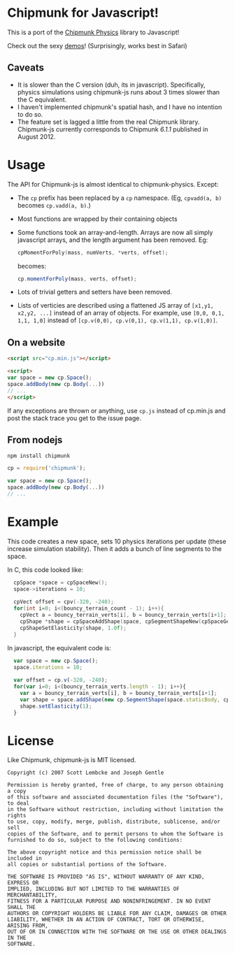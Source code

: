 # Chipmunk for Javascript!

This is a port of the [Chipmunk Physics](http://chipmunk-physics.net/) library to Javascript!

Check out the sexy [demos](http://dl.dropbox.com/u/2494815/demo/index.html)! (Surprisingly, works best in Safari)

## Caveats

- It is slower than the C version (duh, its in javascript). Specifically, physics simulations using chipmunk-js runs about 3 times slower than the C equivalent.
- I haven't implemented chipmunk's spatial hash, and I have no intention to do so.
- The feature set is lagged a little from the real Chipmunk library. Chipmunk-js currently corresponds to Chipmunk *6.1.1* published in August 2012.

# Usage

The API for Chipmunk-js is almost identical to chipmunk-physics. Except:

- The `cp` prefix has been replaced by a `cp` namespace. (Eg, `cpvadd(a, b)` becomes `cp.vadd(a, b)`.)
- Most functions are wrapped by their containing objects
- Some functions took an array-and-length. Arrays are now all simply javascript arrays, and the length argument has been removed. Eg:

    ```c
    cpMomentForPoly(mass, numVerts, *verts, offset);
    ```

    becomes:

    ```javascript
    cp.momentForPoly(mass, verts, offset);
    ```

- Lots of trivial getters and setters have been removed.
- Lists of verticies are described using a flattened JS array of `[x1,y1, x2,y2, ...]` instead of an array of objects. For example, use `[0,0, 0,1, 1,1, 1,0]` instead of `[cp.v(0,0), cp.v(0,1), cp.v(1,1), cp.v(1,0)]`.

## On a website

```html
<script src="cp.min.js"></script>

<script>
var space = new cp.Space();
space.addBody(new cp.Body(...))
// ...
</script>
```

If any exceptions are thrown or anything, use `cp.js` instead of cp.min.js and post the stack trace you get to the issue page.

## From nodejs

`npm install chipmunk`

```javascript
cp = require('chipmunk');

var space = new cp.Space();
space.addBody(new cp.Body(...))
// ...
```

# Example

This code creates a new space, sets 10 physics iterations per update (these increase simulation stability). Then it adds a bunch of line segments to the space.

In C, this code looked like:

```C
  cpSpace *space = cpSpaceNew();
  space->iterations = 10;
  
  cpVect offset = cpv(-320, -240);
  for(int i=0; i<(bouncy_terrain_count - 1); i++){
    cpVect a = bouncy_terrain_verts[i], b = bouncy_terrain_verts[i+1];
    cpShape *shape = cpSpaceAddShape(space, cpSegmentShapeNew(cpSpaceGetStaticBody(space), cpvadd(a, offset), cpvadd(b, offset), 0.0f));
    cpShapeSetElasticity(shape, 1.0f);
  }
```

In javascript, the equivalent code is:

```javascript
  var space = new cp.Space();
  space.iterations = 10;
  
  var offset = cp.v(-320, -240);
  for(var i=0; i<(bouncy_terrain_verts.length - 1); i++){
    var a = bouncy_terrain_verts[i], b = bouncy_terrain_verts[i+1];
    var shape = space.addShape(new cp.SegmentShape(space.staticBody, cp.vadd(a, offset), cp.vadd(b, offset), 0));
    shape.setElasticity(1);
  }
```

# License

Like Chipmunk, chipmunk-js is MIT licensed.

```
Copyright (c) 2007 Scott Lembcke and Joseph Gentle

Permission is hereby granted, free of charge, to any person obtaining a copy
of this software and associated documentation files (the "Software"), to deal
in the Software without restriction, including without limitation the rights
to use, copy, modify, merge, publish, distribute, sublicense, and/or sell
copies of the Software, and to permit persons to whom the Software is
furnished to do so, subject to the following conditions:

The above copyright notice and this permission notice shall be included in
all copies or substantial portions of the Software.

THE SOFTWARE IS PROVIDED "AS IS", WITHOUT WARRANTY OF ANY KIND, EXPRESS OR
IMPLIED, INCLUDING BUT NOT LIMITED TO THE WARRANTIES OF MERCHANTABILITY,
FITNESS FOR A PARTICULAR PURPOSE AND NONINFRINGEMENT. IN NO EVENT SHALL THE
AUTHORS OR COPYRIGHT HOLDERS BE LIABLE FOR ANY CLAIM, DAMAGES OR OTHER
LIABILITY, WHETHER IN AN ACTION OF CONTRACT, TORT OR OTHERWISE, ARISING FROM,
OUT OF OR IN CONNECTION WITH THE SOFTWARE OR THE USE OR OTHER DEALINGS IN THE
SOFTWARE.
```
